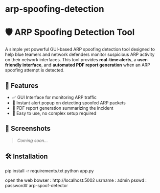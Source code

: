 # arp-spoofing-detection

# 🛡️ ARP Spoofing Detection Tool

A simple yet powerful GUI-based ARP spoofing detection tool designed to help blue teamers and network defenders monitor suspicious ARP activity on their network interfaces. This tool provides **real-time alerts**, a **user-friendly interface**, and **automated PDF report generation** when an ARP spoofing attempt is detected.

## 🚀 Features

- ✅ GUI Interface for monitoring ARP traffic  
- 🚨 Instant alert popup on detecting spoofed ARP packets  
- 📝 PDF report generation summarizing the incident  
- 🧠 Easy to use, no complex setup required

## 📸 Screenshots

> _Coming soon..._

## 🛠️ Installation

pip install -r requirements.txt
python app.py

open the web bowser : http://localhost:5002
usrname : admin
psswd : password# arp-spoof-detector

